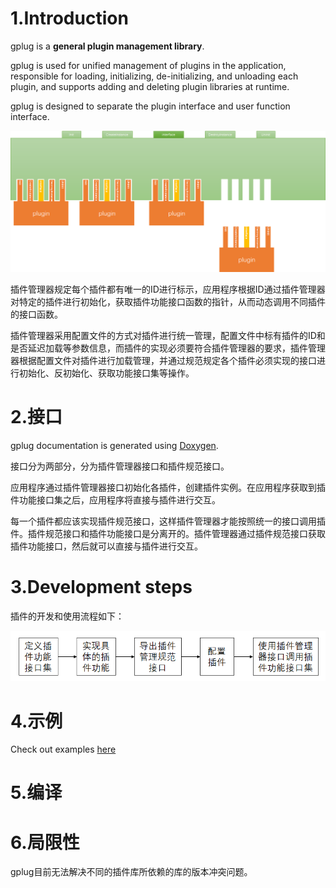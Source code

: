 # 1.Introduction

gplug is a **general plugin management library**.

gplug is used for unified management of plugins in the application, responsible for loading, initializing, de-initializing, and unloading each plugin, and supports adding and deleting plugin libraries at runtime.

gplug is designed to separate the plugin interface and user function interface.

![plugin](./docs/pic/plugin.png)

插件管理器规定每个插件都有唯一的ID进行标示，应用程序根据ID通过插件管理器对特定的插件进行初始化，获取插件功能接口函数的指针，从而动态调用不同插件的接口函数。

插件管理器采用配置文件的方式对插件进行统一管理，配置文件中标有插件的ID和是否延迟加载等参数信息，而插件的实现必须要符合插件管理器的要求，插件管理器根据配置文件对插件进行加载管理，并通过规范规定各个插件必须实现的接口进行初始化、反初始化、获取功能接口集等操作。

# 2.接口

gplug documentation is generated using  [Doxygen](http://www.doxygen.org/).

接口分为两部分，分为插件管理器接口和插件规范接口。

应用程序通过插件管理器接口初始化各插件，创建插件实例。在应用程序获取到插件功能接口集之后，应用程序将直接与插件进行交互。

每一个插件都应该实现插件规范接口，这样插件管理器才能按照统一的接口调用插件。插件规范接口和插件功能接口是分离开的。插件管理器通过插件规范接口获取插件功能接口，然后就可以直接与插件进行交互。

# 3.Development steps

插件的开发和使用流程如下：

![process](./docs/pic/process.png)

# 4.示例

Check out examples [here](./example/README.md)


# 5.编译



# 6.局限性

gplug目前无法解决不同的插件库所依赖的库的版本冲突问题。

